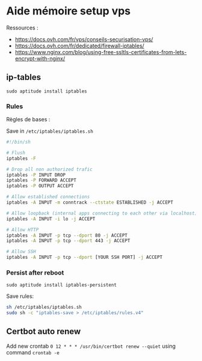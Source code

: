 # Aide mémoire setup vps

Ressources :
- https://docs.ovh.com/fr/vps/conseils-securisation-vps/
- https://docs.ovh.com/fr/dedicated/firewall-iptables/
- https://www.nginx.com/blog/using-free-ssltls-certificates-from-lets-encrypt-with-nginx/

## ip-tables

`sudo aptitude install iptables`

### Rules

Règles de bases :

Save in `/etc/iptables/iptables.sh`
```sh
#!/bin/sh

# Flush
iptables -F

# Drop all non authorized trafic
iptables -P INPUT DROP
iptables -P FORWARD ACCEPT
iptables -P OUTPUT ACCEPT

# Allow established connections
iptables -A INPUT -m conntrack --ctstate ESTABLISHED -j ACCEPT

# Allow loopback (internal apps connecting to each other via localhost)
iptables -A INPUT -i lo -j ACCEPT

# Allow HTTP
iptables -A INPUT -p tcp --dport 80 -j ACCEPT
iptables -A INPUT -p tcp --dport 443 -j ACCEPT

# Allow SSH
iptables -A INPUT -p tcp --dport [YOUR SSH PORT] -j ACCEPT
```

### Persist after reboot

`sudo aptitude install iptables-persistent`

Save rules:
```sh
sh /etc/iptables/iptables.sh
sudo sh -c "iptables-save > /etc/iptables/rules.v4"
```

## Certbot auto renew

Add new crontab `0 12 * * * /usr/bin/certbot renew --quiet` using command `crontab -e`
